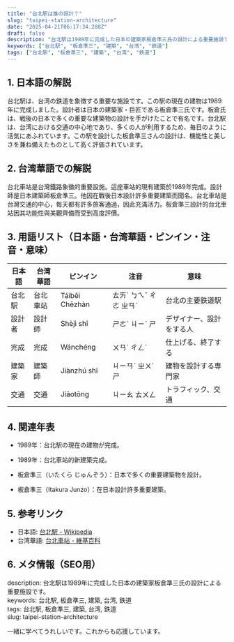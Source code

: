 ```yaml
---
title: "台北駅は誰の設計？"
slug: "taipei-station-architecture"
date: "2025-04-21T06:17:34.288Z"
draft: false
description: "台北駅は1989年に完成した日本の建築家板倉準三氏の設計による重要施設です。"
keywords: ["台北駅", "板倉準三", "建築", "台湾", "鉄道"]
tags: ["台北駅", "板倉準三", "建築", "台湾", "鉄道"]
---
```


## 1. 日本語の解説  
台北駅は、台湾の鉄道を象徴する重要な施設です。この駅の現在の建物は1989年に完成しました。設計者は日本の建築家・巨匠である板倉準三氏です。板倉氏は、戦後の日本で多くの重要な建築物の設計を手がけたことで有名です。台北駅は、台湾における交通の中心地であり、多くの人が利用するため、毎日のように活気にあふれています。この駅を設計した板倉準三さんの設計は、機能性と美しさを兼ね備えたものとして高く評価されています。

## 2. 台湾華語での解説  
台北車站是台灣鐵路象徵的重要設施。這座車站的現有建築於1989年完成。設計師是日本建築師板倉準三。他因在戰後日本設計許多重要建築而聞名。台北車站是台灣交通的中心，每天都有許多旅客通過，因此充滿活力。板倉準三設計的台北車站因其功能性與美觀齊備而受到高度評價。

## 3. 用語リスト（日本語・台湾華語・ピンイン・注音・意味）  

| 日本語     | 台湾華語       | ピンイン       | 注音    | 意味                   |
|------------|----------------|----------------|---------|------------------------|
| 台北駅     | 台北車站       | Táiběi Chēzhàn | ㄊㄞˊ ㄅㄟˇ ㄔㄜ ㄓㄢˋ | 台北の主要鉄道駅       |
| 設計者     | 設計師         | Shèjì shī      | ㄕㄜˋ ㄐㄧˋ ㄕ         | デザイナー、設計をする人 |
| 完成       | 完成           | Wánchéng       | ㄨㄢˊ ㄔㄥˊ           | 仕上げる、終了する     |
| 建築家     | 建築師         | Jiànzhú shī    | ㄐㄧㄢˋ ㄓㄨˊ ㄕ      | 建物を設計する専門家   |
| 交通       | 交通           | Jiāotōng       | ㄐㄧㄠ ㄊㄨㄥ         | トラフィック、交通    |

## 4. 関連年表  

- 1989年：台北駅の現在の建物が完成。  
- 1989年：台北車站的新建築完成。  

- 板倉準三（いたくら じゅんぞう）：日本で多くの重要建築物を設計。  
- 板倉準三（Itakura Junzo）：在日本設計許多重要建築。  

## 5. 参考リンク  

- 日本語: [台北駅 - Wikipedia](https://ja.wikipedia.org/wiki/%E5%8F%B0%E5%8C%97%E9%A7%85)  
- 台湾華語: [台北車站 - 維基百科](https://zh.wikipedia.org/wiki/%E5%8F%B0%E5%8C%97%E8%BB%8A%E7%AB%99)  

## 6. メタ情報（SEO用）  

description: 台北駅は1989年に完成した日本の建築家板倉準三氏の設計による重要施設です。  
keywords: 台北駅, 板倉準三, 建築, 台湾, 鉄道  
tags: 台北駅, 板倉準三, 建築, 台湾, 鉄道  
slug: taipei-station-architecture  

一緒に学べてうれしいです。これからも応援しています。